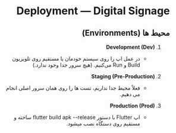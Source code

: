 <div dir="rtl">

# Deployment — Digital Signage

## محیط‌ ها (Environments)
1. **Development (Dev)**  
   - در عمل اپ را روی سیستم خودمان یا مستقیم روی تلویزیون Build و Run می‌کنیم.
(هیچ سرور جدا وجود ندارد.) 

1. **Staging (Pre-Production)**  
   - فعلاً محیط جدا نداریم، تست‌ ها را روی همان سرور اصلی انجام می‌ دهیم.

2. **Production (Prod)**  
   - اپ Flutter با دستور flutter build apk --release ساخته و مستقیم روی دستگاه نصب میشود.  

</div>
